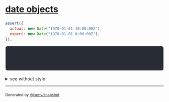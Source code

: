 # [date objects](../../date.test.js#L70)

```js
assert({
  actual: new Date("1970-01-01 10:00:00Z"),
  expect: new Date("1970-01-01 8:00:00Z"),
});
```

![img](throw.svg)

<details>
  <summary>see without style</summary>

```console
AssertionError: actual and expect are different

actual: Date("1970-01-01 10:00:00Z")
expect: Date("1970-01-01 08:00:00Z")
```

</details>


---

<sub>
  Generated by <a href="https://github.com/jsenv/core/tree/main/packages/tooling/snapshot">@jsenv/snapshot</a>
</sub>
